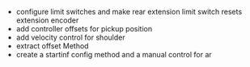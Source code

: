* configure limit switches and make rear extension limit switch resets extension encoder
* add controller offsets for pickup position
* add velocity control for shoulder
* extract offset Method
* create a startinf config method and a manual control for ar